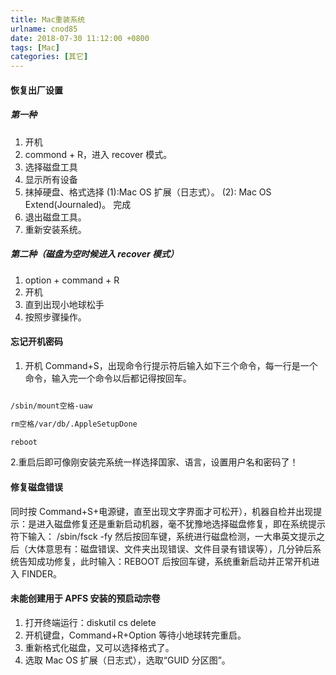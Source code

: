 ```yaml
---
title: Mac重装系统
urlname: cnod85
date: 2018-07-30 11:12:00 +0800
tags: [Mac]
categories: [其它]
---
```


#### 恢复出厂设置

##### 第一种

1. 开机
1. commond + R，进入 recover 模式。
1. 选择磁盘工具
1. 显示所有设备
1. 抹掉硬盘、格式选择 (1):Mac OS 扩展（日志式）。 (2): Mac OS Extend(Journaled)。 完成
1. 退出磁盘工具。
1. 重新安装系统。

<!-- more -->

##### 第二种（磁盘为空时候进入 recover 模式）

1. option + command + R
1. 开机
1. 直到出现小地球松手
1. 按照步骤操作。

#### 忘记开机密码

1. 开机 Command+S，出现命令行提示符后输入如下三个命令，每一行是一个命令，输入完一个命令以后都记得按回车。

```bash

/sbin/mount空格-uaw

rm空格/var/db/.AppleSetupDone

reboot
```

2.重启后即可像刚安装完系统一样选择国家、语言，设置用户名和密码了！

#### 修复磁盘错误

同时按 Command+S+电源键，直至出现文字界面才可松开），机器自检并出现提示：是进入磁盘修复还是重新启动机器，毫不犹豫地选择磁盘修复，即在系统提示符下输入：
/sbin/fsck -fy 然后按回车键，系统进行磁盘检测，一大串英文提示之后（大体意思有：磁盘错误、文件夹出现错误、文件目录有错误等），几分钟后系统告知成功修复，此时输入：REBOOT 后按回车键，系统重新启动并正常开机进入 FINDER。

#### 未能创建用于 APFS 安装的预启动宗卷

1. 打开终端运行：diskutil cs delete
1. 开机键盘，Command+R+Option 等待小地球转完重启。
1. 重新格式化磁盘，又可以选择格式了。
1. 选取 Mac OS 扩展（日志式），选取“GUID 分区图”。
